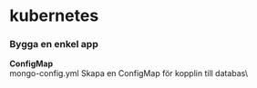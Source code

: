# kubernetes
### Bygga en enkel app

**ConfigMap**\
mongo-config.yml Skapa en ConfigMap för kopplin till databas\

